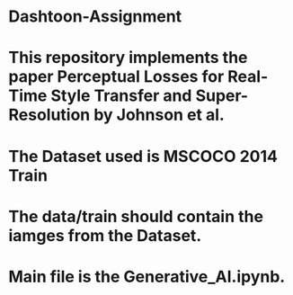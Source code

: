 # Dashtoon-Assignment
# This repository implements the paper Perceptual Losses for Real-Time Style Transfer and Super-Resolution by Johnson et al.
# The Dataset used is MSCOCO 2014 Train
# The data/train should contain the iamges from the Dataset.
# Main file is the Generative_AI.ipynb.
